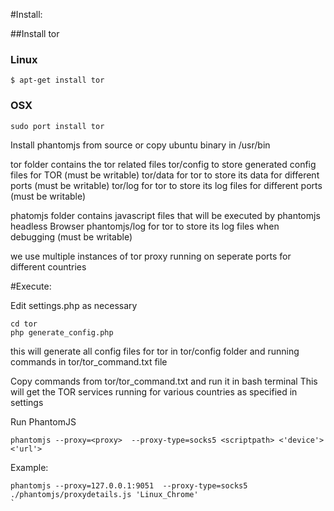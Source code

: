 #Install:

##Install tor
### Linux
```
$ apt-get install tor
```
### OSX
```
sudo port install tor
```

Install phantomjs from source or copy ubuntu binary in /usr/bin



tor folder contains the tor related files
  tor/config  to store generated config files for TOR (must be writable)
  tor/data    for tor to store its data for different ports (must be writable)
  tor/log     for tor to store its log files for different ports (must be writable)

phatomjs folder contains javascript files that will be executed by phantomjs headless Browser
  phantomjs/log  for tor to store its log files when debugging (must be writable)

we use multiple instances of tor proxy running on seperate ports for different countries


#Execute:

Edit settings.php as necessary


```
cd tor
php generate_config.php
```

this will generate all config files for tor in tor/config folder
and running commands in tor/tor_command.txt file

Copy commands from tor/tor_command.txt and run it in bash terminal
This will get the TOR services running for various countries as specified in settings

Run PhantomJS
```
phantomjs --proxy=<proxy>  --proxy-type=socks5 <scriptpath> <'device'> <'url'>
```

Example:
```
phantomjs --proxy=127.0.0.1:9051  --proxy-type=socks5 ./phantomjs/proxydetails.js 'Linux_Chrome'
`
